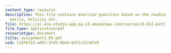 ```yaml
---
content_type: resource
description: This file contains exercise questions based on the readings for rotational
  matrix, helicity etc.
file: https://ol-ocw-studio-app-qa.s3.amazonaws.com/courses/8-811-particle-physics-ii-fall-2005/11476723a0833fd50b0403f1c22c8fc9_assignment2_05.pdf
file_type: application/pdf
resourcetype: Document
title: assignment2_05.pdf
uid: 11476723-a083-3fd5-0b04-03f1c22c8fc9
---
```

